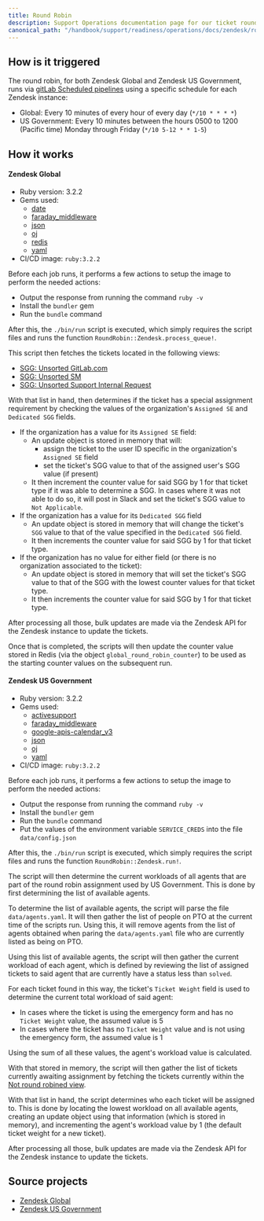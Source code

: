 ```yaml
---
title: Round Robin
description: Support Operations documentation page for our ticket round robin
canonical_path: "/handbook/support/readiness/operations/docs/zendesk/round_robin"
---
```


## How is it triggered

The round robin, for both Zendesk Global and Zendesk US Government, runs via
[gitLab Scheduled pipelines](https://docs.gitlab.com/ee/ci/pipelines/schedules.html)
using a specific schedule for each Zendesk instance:

- Global: Every 10 minutes of every hour of every day (`*/10 * * * *`)
- US Government: Every 10 minutes between the hours 0500 to 1200 (Pacific time)
  Monday through Friday (`*/10 5-12 * * 1-5`)

## How it works

#### Zendesk Global

- Ruby version: 3.2.2
- Gems used:
  - [date](https://rubygems.org/gems/date)
  - [faraday_middleware](https://rubygems.org/gems/faraday_middleware)
  - [json](https://rubygems.org/gems/json)
  - [oj](https://rubygems.org/gems/oj)
  - [redis](https://rubygems.org/gems/redis)
  - [yaml](https://rubygems.org/gems/yaml)
- CI/CD image: `ruby:3.2.2`

Before each job runs, it performs a few actions to setup the image to perform
the needed actions:

- Output the response from running the command `ruby -v`
- Install the `bundler` gem
- Run the `bundle` command

After this, the `./bin/run` script is executed, which simply requires the script
files and runs the function `RoundRobin::Zendesk.process_queue!`.

This script then fetches the tickets located in the following views:

- [SGG: Unsorted GitLab.com](https://gitlab.zendesk.com/agent/filters/4427372366994)
- [SGG: Unsorted SM](https://gitlab.zendesk.com/agent/filters/4427372846482)
- [SGG: Unsorted Support Internal Request](https://gitlab.zendesk.com/agent/filters/12829080203676)

With that list in hand, then determines if the ticket has a special assignment
requirement by checking the values of the organization's `Assigned SE` and
`Dedicated SGG` fields.

- If the organization has a value for its `Assigned SE` field:
  - An update object is stored in memory that will:
    - assign the ticket to the user ID specific in the organization's
      `Assigned SE` field
    - set the ticket's SGG value to that of the assigned user's SGG value (if
      present)
  - It then increment the counter value for said SGG by 1 for that ticket type
    if it was able to determine a SGG. In cases where it was not able to do so,
    it will post in Slack and set the ticket's SGG value to `Not Applicable`.
- If the organization has a value for its `Dedicated SGG` field
  - An update object is stored in memory that will change the ticket's `SGG`
    value to that of the value specified in the `Dedicated SGG` field.
  - It then increments the counter value for said SGG by 1 for that ticket type.
- If the organization has no value for either field (or there is no organization
  associated to the ticket):
  - An update object is stored in memory that will set the ticket's SGG value
    to that of the SGG with the lowest counter values for that ticket type.
  - It then increments the counter value for said SGG by 1 for that ticket type.

After processing all those, bulk updates are made via the Zendesk API for the
Zendesk instance to update the tickets.

Once that is completed, the scripts will then update the counter value stored in
Redis (via the object `global_round_robin_counter`) to be used as the starting
counter values on the subsequent run.

#### Zendesk US Government

- Ruby version: 3.2.2
- Gems used:
  - [activesupport](https://rubygems.org/gems/activesupport)
  - [faraday_middleware](https://rubygems.org/gems/faraday_middleware)
  - [google-apis-calendar_v3](https://rubygems.org/gems/google-apis-calendar_v3)
  - [json](https://rubygems.org/gems/json)
  - [oj](https://rubygems.org/gems/oj)
  - [yaml](https://rubygems.org/gems/yaml)
- CI/CD image: `ruby:3.2.2`

Before each job runs, it performs a few actions to setup the image to perform
the needed actions:

- Output the response from running the command `ruby -v`
- Install the `bundler` gem
- Run the `bundle` command
- Put the values of the environment variable `SERVICE_CREDS` into the file
  `data/config.json`

After this, the `./bin/run` script is executed, which simply requires the script
files and runs the function `RoundRobin::Zendesk.run!`.

The script will then determine the current workloads of all agents that are part
of the round robin assignment used by US Government. This is done by first
determining the list of available agents.

To determine the list of available agents, the script will parse the file
`data/agents.yaml`. It will then gather the list of people on PTO at the current
time of the scripts run. Using this, it will remove agents from the list of
agents obtained when paring the `data/agents.yaml` file who are currently listed
as being on PTO.

Using this list of available agents, the script will then gather the current
workload of each agent, which is defined by reviewing the list of assigned
tickets to said agent that are currently have a status less than `solved`.

For each ticket found in this way, the ticket's `Ticket Weight` field is used to
determine the current total workload of said agent:

- In cases where the ticket is using the emergency form and has no
  `Ticket Weight` value, the assumed value is 5
- In cases where the ticket has no `Ticket Weight` value and is not using the
  emergency form, the assumed value is 1

Using the sum of all these values, the agent's workload value is calculated.

With that stored in memory, the script will then gather the list of tickets
currently awaiting assignment by fetching the tickets currently within the
[Not round robined view](https://gitlab-federal-support.zendesk.com/agent/filters/360240736651).

With that list in hand, the script determines who each ticket will be assigned to.
This is done by locating the lowest workload on all available agents, creating
an update object using that information (which is stored in memory), and
incrementing the agent's workload value by 1 (the default ticket weight for a
new ticket).

After processing all those, bulk updates are made via the Zendesk API for the
Zendesk instance to update the tickets.

## Source projects

- [Zendesk Global](https://gitlab.com/gitlab-support-readiness/zendesk-global/tickets/round-robin)
- [Zendesk US Government](https://gitlab.com/gitlab-support-readiness/zendesk-us-government/tickets/round-robin)
